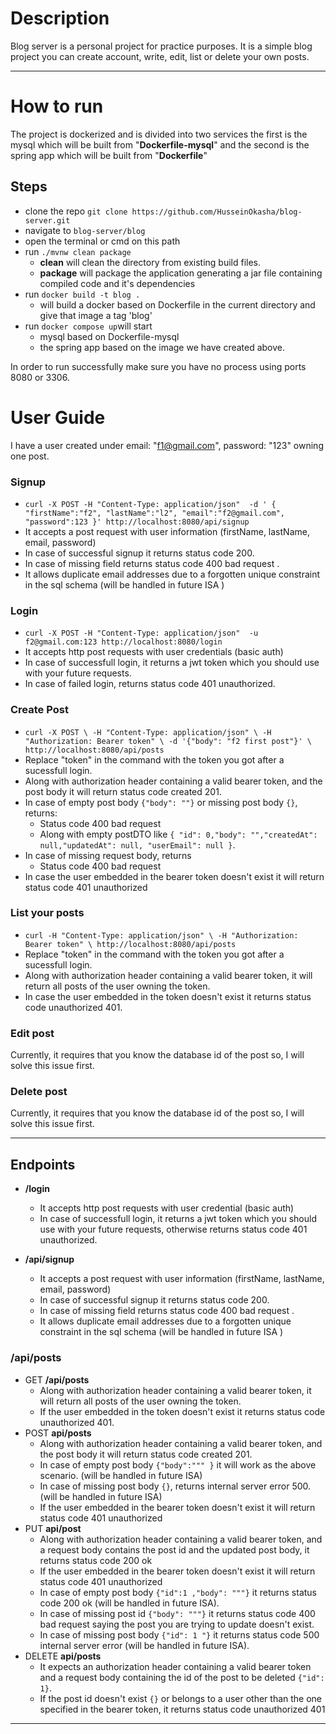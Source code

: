 # Description
Blog server is a personal project for practice purposes. It is a simple blog project you can create account, write, edit,
list or delete your own posts.

****

# How to run
The project is dockerized and is divided into two services the first is the mysql which will be built from
"**Dockerfile-mysql**" and the second is the spring app which will be built from "**Dockerfile**"

## Steps
* clone the repo `git clone https://github.com/HusseinOkasha/blog-server.git`
* navigate to ``blog-server/blog``
* open the terminal or cmd on this path
* run `./mvnw clean package` 
   * **clean**  will clean the directory from existing build files.
   * **package** will package the application generating a jar file containing compiled code and it's dependencies
* run `docker build -t blog .`
  * will build a docker based on Dockerfile in the current directory and give that image a tag 'blog'
* run  `docker compose up`will start
  * mysql based on Dockerfile-mysql
  * the spring app based on the image we have created above. 

In order to run successfully make sure you have no process using ports 8080 or 3306.

# User Guide
I have a user created under email: "f1@gmail.com", password: "123" owning one post.

### Signup

* `curl -X POST -H "Content-Type: application/json"  -d '
{
"firstName":"f2",
"lastName":"l2",
"email":"f2@gmail.com",
"password":123
}' http://localhost:8080/api/signup
`
* It accepts a post request with user information (firstName, lastName, email, password)
* In case of successful signup it returns status code 200.
* In case of  missing field returns status code 400 bad request .
* It allows duplicate email addresses due to a forgotten unique constraint in the sql schema (will be handled in
  future ISA )

### Login
* `curl -X POST -H "Content-Type: application/json"  -u f2@gmail.com:123 http://localhost:8080/login`
* It accepts http post requests with user credentials (basic auth)
* In case of successfull login, it returns a jwt token which you should use with your future requests.
* In case of failed login, returns status code 401 unauthorized.

### Create Post
* `curl -X POST \
  -H "Content-Type: application/json" \
  -H "Authorization: Bearer token" \
  -d '{"body": "f2 first post"}' \
  http://localhost:8080/api/posts
  `
* Replace "token" in the command with the token you got after a sucessfull login.
* Along with authorization header containing a valid bearer token, and the post body it will return status code
  created 201.
* In case of empty post body `{"body": ""}` or missing post body `{}`, returns: 
  * Status code 400 bad request
  * Along with empty postDTO like `{
    "id": 0,"body": "","createdAt": null,"updatedAt": null, "userEmail": null }`.
* In case of missing request body, returns
  * Status code 400 bad request
* In case the user embedded in the bearer token doesn't exist it will return status code 401 unauthorized

### List your posts
* `curl -H "Content-Type: application/json" \
  -H "Authorization: Bearer token" \
  http://localhost:8080/api/posts
  `
* Replace "token" in the command with the token you got after a sucessfull login.
* Along with authorization header containing a valid bearer token, it will return all posts of the user 
owning the token.
* In case the user embedded in the token doesn't exist it returns status code unauthorized 401.

### Edit post
Currently, it requires that you know the database id of the post so, I will solve this issue first.

### Delete post
Currently, it requires that you know the database id of the post so, I will solve this issue first.

****
## Endpoints
* **/login**
  * It accepts http post requests with user credential (basic auth)
  * In case of successfull login, it returns a jwt token which you should use with your future requests, otherwise returns 
   status code 401 unauthorized.
  
* **/api/signup**
  * It accepts a post request with user information (firstName, lastName, email, password)
  * In case of successful signup it returns status code 200.
  * In case of  missing field returns status code 400 bad request .
  * It allows duplicate email addresses due to a forgotten unique constraint in the sql schema (will be handled in
  future ISA )


### /api/posts

* GET **/api/posts**
  * Along with authorization header containing a valid bearer token, it will return all posts of the user
   owning the token.
  * If the user embedded in the token doesn't exist it returns status code unauthorized 401.
* POST **api/posts**
  * Along with authorization header containing a valid bearer token, and the post body it will return status code 
  created 201.
  * In case of empty post body `{"body":""" }` it will work as the above scenario. (will be handled in future ISA)
  * In case of missing post body `{}`, returns internal server error 500. (will be handled in future ISA)
  * If the user embedded in the bearer token doesn't exist it will return status code 401 unauthorized  
* PUT **api/post**
  * Along with authorization header containing a valid bearer token, and a request body contains the post id and the
  updated post body, it returns status code 200 ok 
  * If the user embedded in the bearer token doesn't exist it will return status code 401 unauthorized
  * In case of empty post body `{"id":1 ,"body": """}` it returns status code 200 ok (will be handled in future ISA).
  * In case of missing post id `{"body": """}` it returns status code 400 bad request saying the post you are trying to 
  update doesn't exist.
  * In case of missing post body `{"id": 1 "}` it returns status code 500 internal server error (will be handled in
  future ISA).
* DELETE **api/posts**
  * It expects an authorization header containing a valid bearer token and a request body containing the id of the
  post to be deleted `{"id": 1}`.
  * If the post id doesn't exist `{}` or belongs to a user other than the one specified in the bearer token, it returns
  status code unauthorized 401
****

